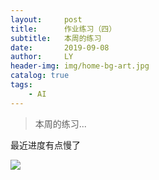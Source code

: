 ```yaml
---
layout:     post
title:      作业练习（四）
subtitle:   本周的练习
date:       2019-09-08
author:     LY
header-img: img/home-bg-art.jpg
catalog: true
tags:
    - AI
---
```


> 本周的练习... 

最近进度有点慢了

![](/img/2019090801.png)

